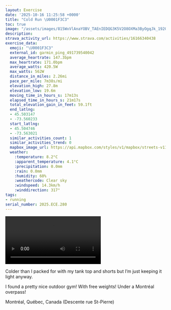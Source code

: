 ```yaml
---
layout: Exercise
date: '2025-10-16 11:25:58 +0000'
title: "Cold Run \U0001F3C3"
toc: true
image: "/assets/images/815WxVlAnaYOBV_TAEnIEDQG3K5V2O8OXMa3ByOgqJk_1920x1080.jpg.jpeg"
description:
strava_activity_url: https://www.strava.com/activities/16166340438
exercise_data:
  emoji: "\U0001F3C3"
  external_id: garmin_ping_491739540042
  average_heartrate: 147.3bpm
  max_heartrate: 171.0bpm
  average_watts: 420.5W
  max_watts: 562W
  distance_in_miles: 2.26mi
  pace_per_mile: 7m38s/mi
  elevation_high: 27.8m
  elevation_low: 19.6m
  moving_time_in_hours_s: 17m13s
  elapsed_time_in_hours_s: 21m17s
  total_elevation_gain_in_feet: 59.1ft
  end_latlng:
  - 45.503147
  - -73.560233
  start_latlng:
  - 45.504746
  - -73.563021
  similar_activities_count: 1
  similar_activities_trend: 0
  mapbox_image_url: https://api.mapbox.com/styles/v1/mapbox/streets-v11/static/path-5+787af2-1.0(akvtGtl~_MDIDa%40HKJE%5CY%5Cy%40%40%5DAi%40Bk%40FUN%5BV_AIq%40%3FKDEBSC%5BHIf%40sAp%40i%40LQJYAIj%40mADg%40FW%7C%40yAZw%40%5C_Ad%40sBbAkCh%40gBP%7B%40Da%40CQOYEQKwAA_A%40OHKz%40StAOZKVEh%40B%60AHd%40%40n%40FRIl%40Cp%40Fr%40%40hAHlBHb%40Hp%40ADE%40e%40BMHIPANFZXb%40NpCh%40fBTjEt%40x%40Pf%40l%40Vh%40HX%5El%40n%40nAALE%3FcAOy%40ICAGWWOOqA%40c%40Hm%40COMMMEkAKi%40I%5BAi%40G_E_AcAMc%40Ky%40m%40QBGHELCf%40GHaAHQAOMIEYEsAEgBOu%40CUCoBDoAEa%40Ga%40BKD_%40%3Fa%40J_ARKBIFGVZrBB%60%40LX%40DK%5EEv%40q%40fCQh%40y%40nCq%40vBOXWx%40OPe%40dAc%40jAg%40%60A),pin-s-s+e5b22e(-73.56123,45.50337),pin-s-f+89ae00(-73.55785000000003,45.50204999999996)/auto/800x800?access_token=pk.eyJ1Ijoiam9zaGJlY2ttYW4iLCJhIjoiY205eWR2aDd1MWZ6djJrbXc4a3M0bWZleiJ9.XiG9OWkNcZk2QzjJbxLB4A
  weather:
    :temperature: 8.2°C
    :apparent_temperature: 4.1°C
    :precipitation: 0.0mm
    :rain: 0.0mm
    :humidity: 60%
    :weathercode: Clear sky
    :windspeed: 14.3km/h
    :winddirection: 317°
tags:
- running
serial_number: 2025.ECE.280
---
```

<video controls src="/assets/videos/815WxVlAnaYOBV_TAEnIEDQG3K5V2O8OXMa3ByOgqJk.mp4"></video>

Colder than I packed for with my tank top and shorts but I’m just keeping it light anyway. 

I found a pretty nice outdoor gym! With free weights! Under a Montréal overpass!

Montréal, Québec, Canada (Descente rue St-Pierre)
